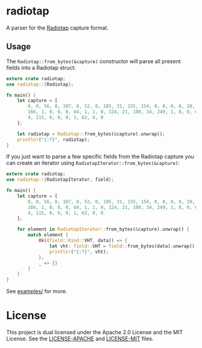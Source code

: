 # radiotap

A parser for the [Radiotap](http://www.radiotap.org/) capture format.

## Usage

The `Radiotap::from_bytes(&capture)` constructor will parse all present fields into a Radiotap
struct:

```rust
extern crate radiotap;
use radiotap::{Radiotap};

fn main() {
    let capture = [
        0, 0, 56, 0, 107, 8, 52, 0, 185, 31, 155, 154, 0, 0, 0, 0, 20, 0, 124, 21, 64, 1, 213,
        166, 1, 0, 0, 0, 64, 1, 1, 0, 124, 21, 100, 34, 249, 1, 0, 0, 0, 0, 0, 0, 255, 1, 80,
        4, 115, 0, 0, 0, 1, 63, 0, 0
    ];

    let radiotap = Radiotap::from_bytes(&capture).unwrap();
    println!("{:?}", radiotap);
}
```

If you just want to parse a few specific fields from the Radiotap capture you can create an
iterator using `RadiotapIterator::from_bytes(&capture)`:

```rust
extern crate radiotap;
use radiotap::{RadiotapIterator, field};

fn main() {
    let capture = [
        0, 0, 56, 0, 107, 8, 52, 0, 185, 31, 155, 154, 0, 0, 0, 0, 20, 0, 124, 21, 64, 1, 213,
        166, 1, 0, 0, 0, 64, 1, 1, 0, 124, 21, 100, 34, 249, 1, 0, 0, 0, 0, 0, 0, 255, 1, 80,
        4, 115, 0, 0, 0, 1, 63, 0, 0
    ];

    for element in RadiotapIterator::from_bytes(&capture).unwrap() {
        match element {
            Ok((field::Kind::VHT, data)) => {
                let vht: field::VHT = field::from_bytes(data).unwrap();
                println!("{:?}", vht);
            },
            _ => {}
        }
    }
}
```

See [examples/](examples/) for more.

# License

This project is dual licensed under the Apache 2.0 License and the MIT License. See the
[LICENSE-APACHE](LICENSE-APACHE) and [LICENSE-MIT](LICENSE-MIT) files.

